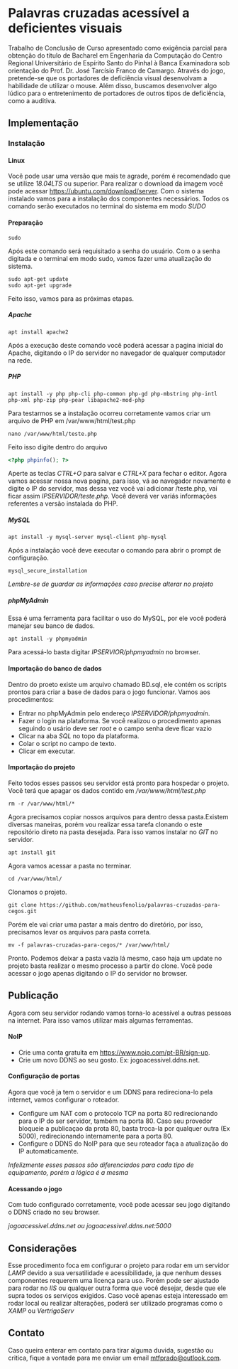 # Palavras cruzadas acessível a deficientes visuais

  Trabalho de Conclusão de Curso apresentado como exigência parcial para obtenção do título de Bacharel em Engenharia da Computação do Centro Regional Universitário de Espírito Santo do Pinhal à Banca Examinadora sob orientação do Prof. Dr. José Tarcísio Franco de Camargo. 
  Através do jogo, pretende-se que os portadores de deficiência visual desenvolvam a habilidade de utilizar o mouse. Além disso, buscamos desenvolver algo lúdico para o entretenimento de portadores de outros tipos de deficiência, como a auditiva.  

## Implementação

### Instalação

#### Linux

  Você pode usar uma versão que mais te agrade, porém é recomendado que se utilize *18.04LTS* ou superior. Para realizar o download da imagem você pode acessar https://ubuntu.com/download/server. Com o sistema instalado vamos para a instalação dos componentes necessários. Todos os comando serão executados no terminal do sistema em modo *SUDO*
  
#### Preparação

```
sudo
```

Após este comando será requisitado a senha do usuário. 
Com o a senha digitada e o terminal em modo sudo, vamos fazer uma atualização do sistema.

```
sudo apt-get update
sudo apt-get upgrade
```

Feito isso, vamos para as próximas etapas.
  
##### Apache

```
apt install apache2
```

Após a execução deste comando você poderá acessar a pagina inicial do Apache, digitando o IP do servidor no navegador de qualquer computador na rede.

##### PHP

```
apt install -y php php-cli php-common php-gd php-mbstring php-intl php-xml php-zip php-pear libapache2-mod-php
```

Para testarmos se a instalação ocorreu corretamente vamos criar um arquivo de PHP em /var/www/html/test.php

```
nano /var/www/html/teste.php
```

Feito isso digite dentro do arquivo

```php
<?php phpinfo(); ?>
```

Aperte as teclas *CTRL+O* para salvar e *CTRL+X* para fechar o editor. Agora vamos acessar nossa nova pagina, para isso, vá ao navegador novamente e digite o IP do servidor, mas dessa vez você vai adicionar /teste.php, vai ficar assim *IPSERVIDOR/teste.php*. Você deverá ver variás informações referentes a versão instalada do PHP.

##### MySQL

```
apt install -y mysql-server mysql-client php-mysql
```

Após a instalação você deve executar o comando para abrir o prompt de configuração.

```
mysql_secure_installation
```

*Lembre-se de guardar as informações caso precise alterar no projeto*

##### phpMyAdmin

Essa é uma ferramenta para facilitar o uso do MySQL, por ele você poderá manejar seu banco de dados.

```
apt install -y phpmyadmin
```

Para acessá-lo basta digitar *IPSERVIOR/phpmyadmin* no browser.

#### Importação do banco de dados

Dentro do proeto existe um arquivo chamado BD.sql, ele contém os scripts prontos para criar a base de dados para o jogo funcionar. Vamos aos procedimentos: 

* Entrar no phpMyAdmin pelo endereço *IPSERVIDOR/phpmyadmin*.
* Fazer o login na plataforma. Se você realizou o procedimento apenas seguindo o usário deve ser *root* e o campo senha deve ficar vazio
* Clicar na aba *SQL* no topo da plataforma.
* Colar o script no campo de texto.
* Clicar em executar.

#### Importação do projeto

Feito todos esses passos seu servidor está pronto para hospedar o projeto. Você terá que apagar os dados contido em */var/www/html/test.php*

```
rm -r /var/www/html/*
```

Agora precisamos copiar nossos arquivos para dentro dessa pasta.Existem diversas maneiras, porém vou realizar essa tarefa clonando o este repositório direto na pasta desejada. Para isso vamos instalar no *GIT* no servidor.

```
apt install git
```

Agora vamos acessar a pasta no terminar.

```
cd /var/www/html/
```

Clonamos o projeto.

```
git clone https://github.com/matheusfenolio/palavras-cruzadas-para-cegos.git
```

Porém ele vai criar uma pastar a mais dentro do diretório, por isso, precisamos levar os arquivos para pasta correta.

```
mv -f palavras-cruzadas-para-cegos/* /var/www/html/
```

Pronto. Podemos deixar a pasta vazia lá mesmo, caso haja um update no projeto basta realizar o mesmo processo a partir do clone. Você pode acessar o jogo apenas digitando o IP do servidor no browser.

## Publicação

Agora com seu servidor rodando vamos torna-lo acessível a outras pessoas na internet. Para isso vamos utilizar mais algumas ferramentas.

#### NoIP

* Crie uma conta gratuita em https://www.noip.com/pt-BR/sign-up.
* Crie um novo DDNS ao seu gosto. Ex: jogoacessivel.ddns.net.

#### Configuração de portas

Agora que você ja tem o servidor e um DDNS para redireciona-lo pela internet, vamos configurar o roteador.

* Configure um NAT com o protocolo TCP na porta 80 redirecionando para o IP do ser servidor, também na porta 80. Caso seu provedor bloqueie a publicaçao da prota 80, basta troca-la por qualquer outra (Ex 5000), redirecionando internamente para a porta 80.
* Configure o DDNS do NoIP para que seu roteador faça a atualização do IP automaticamente.

*Infelizmente esses passos são diferenciados para cada tipo de equipamento, porém a lógica é a mesma*

#### Acessando o jogo

Com tudo configurado corretamente, você pode acessar seu jogo digitando o DDNS criado no seu browser.

*jogoacessivel.ddns.net ou jogoacessivel.ddns.net:5000*

## Considerações

Esse procedimento foca em configurar o projeto para rodar em um servidor *LAMP* devido a sua versatilidade e acessibilidade, ja que nenhum desses componentes requerem uma licença para uso. Porém pode ser ajustado para rodar no *IIS* ou qualquer outra forma que você desejar, desde que ele supra todos os serviços exigidos. Caso você apenas esteja interessado em rodar local ou realizar alterações, poderá ser utilizado programas como o *XAMP* ou *VertrigoServ*

## Contato

Caso queira enterar em contato para tirar alguma duvida, sugestão ou critica, fique a vontade para me enviar um email mtfprado@outlook.com.
